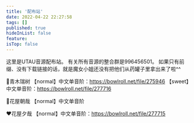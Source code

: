 ```yaml
---
title: '配布站'
date: 2022-04-22 22:27:58
tags: []
published: true
hideInList: false
feature: 
isTop: false
---
```


这里是UTAU音源配布站。
有关所有音源的整合群是996456501。
如果只有前缀、没有下载链接的话，就是魔女小姐还没有把他们从药罐子里拿出来了啦^^

💜青木瑞树
 【normal】中文单音阶：https://bowlroll.net/file/275946
 【sweet】中文单音阶：https://bowlroll.net/file/277716 

💙花屋朝哉
 【normal】中文单音阶 

❤️花屋夕哉
 【normal】中文单音阶：https://bowlroll.net/file/277715